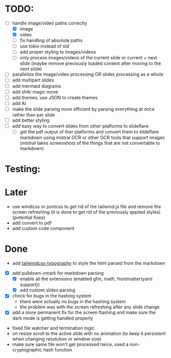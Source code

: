 # TODO:

- [ ] handle image/video paths correctly
  - [x] image
  - [x] video
  - [ ] fix handling of absolute paths
  - [ ] use tokio instead of std
  - [ ] add proper styling to images/videos
  - [ ] only process images/videos of the current slide or current + next slide (maybe remove previously loaded content after moving to the next slide)
- [ ] parallelize the image/video processing OR slides processing as a whole
- [ ] add multipart slides
- [ ] add mermaid diagrams
- [ ] add shiki magic move
- [ ] add themes, use JSON to create themes
- [ ] add AI
- [ ] make the slide parsing more efficient by parsing everything at once rather than per slide
- [ ] add better styling
- [ ] add easy way to convert slides from other platforms to slideflare:
  - [ ] get the pdf output of ther platforms and convert them to slideflare markdown using mistral OCR or other OCR tools that support images (mistral takes screenshots of the things that are not convertable to markdown)

# Testing:

# Later

- use windicss or postcss to get rid of the tailwind.js file and remove the screen refreshing (it is done to get rid of the previously applied styles) (potential fixes)
- add convert to pdf
- add custom code component

# Done

- add [tailwindcss-typography](https://github.com/tailwindlabs/tailwindcss-typography) to style the html parsed from the markdown
- [x] add pulldown-cmark for markdown parsing
  - [x] enable all the extensions (enabled gfm, math, frontmatter(yaml support))
  - [x] add custom slides parsing
- [x] check for bugs in the hashing system
  - there were actually no bugs in the hashing system
  - the problem was with the screen refreshing after any slide change
- [x] add a more permanent fix for the screen flashing and make sure the dark mode is getting handled properly
- fixed file watcher and termination logic
- on resize scroll to the active slide with no animation (to keep it persistent when changing resolution or window size)
- make sure same file won't get processed twice, used a non-cryptographic hash function
